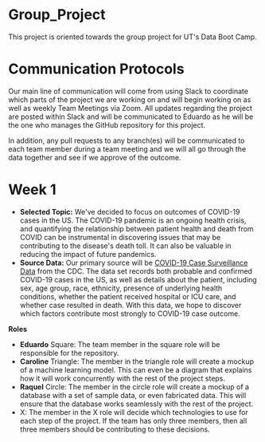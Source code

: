 # Group_Project
This project is oriented towards the group project for UT's Data Boot Camp.

# Communication Protocols
Our main line of communication will come from using Slack to coordinate which parts of the project we are working on and will begin working on as well as weekly Team Meetings via Zoom. All updates regarding the project are posted within Slack and will be communicated to Eduardo as he will be the one who manages the GitHub repository for this project.

In addition, any pull requests to any branch(es) will be communicated to each team member during a team meeting and we will all go through the data together and see if we approve of the outcome.  

# Week 1
- **Selected Topic:** We've decided to focus on outcomes of COVID-19 cases in the US. The COVID-19 pandemic is an ongoing health crisis, and quantifying the relationship between patient health and death from COVID can be instrumental in discovering issues that may be contributing to the disease's death toll. It can also be valuable in reducing the impact of future pandemics.
- **Source Data:** Our primary source will be [COVID-19 Case Surveillance Data](https://data.cdc.gov/Case-Surveillance/COVID-19-Case-Surveillance-Public-Use-Data/vbim-akqf) from the CDC. The data set records both probable and confirmed COVID-19 cases in the US, as well as details about the patient, including sex, age group, race, ethnicity, presence of underlying health conditions, whether the patient received hospital or ICU care, and whether case resulted in death. With this data, we hope to discover which factors contribute most strongly to COVID-19 case outcome.

**Roles**
 - **Eduardo** Square: The team member in the square role will be responsible for the repository. 
 - **Caroline** Triangle: The member in the triangle role will create a mockup of a machine learning model. This can even be a diagram that explains how it will work concurrently with the rest of the project steps.
 - **Raquel** Circle: The member in the circle role will create a mockup of a database with a set of sample data, or even fabricated data. This will ensure that the database works seamlessly with the rest of the project.
 - X: The member in the X role will decide which technologies to use for each step of the project. If the team has only three members, then all three members should be contributing to these decisions.

